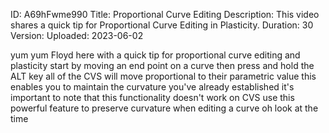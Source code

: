 ID: A69hFwme990
Title: Proportional Curve Editing
Description: This video shares a quick tip for Proportional Curve Editing in Plasticity.
Duration: 30
Version: 
Uploaded: 2023-06-02

yum yum Floyd here with a quick tip for
proportional curve editing and
plasticity start by moving an end point
on a curve then press and hold the ALT
key all of the CVS will move
proportional to their parametric value
this enables you to maintain the
curvature you've already established
it's important to note that this
functionality doesn't work on CVS use
this powerful feature to preserve
curvature when editing a curve oh look
at the time
